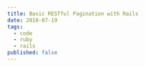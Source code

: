 ```yaml
---
title: Basic RESTful Pagination with Rails
date: 2018-07-19
tags:
  - code
  - ruby
  - rails
published: false
---
```


